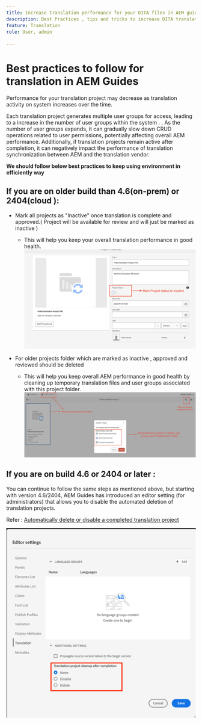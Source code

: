 ```yaml
---
title: Increase translation performance for your DITA files in AEM guides 
description: Best Practices , tips and tricks to increase DITA translation project performance in AEM Guides 
feature: Translation
role: User, admin

---
```

# Best practices to follow for translation in AEM Guides 

Performance for your translation project may decrease as translation activity on system increases over the time.

Each translation project generates multiple user groups for access, leading to a  increase in the number of user groups within the system . . As the number of user groups expands, it can gradually slow down CRUD operations related to user permissions, potentially affecting overall AEM performance. Additionally, if translation projects remain active after completion, it can negatively impact the performance of translation synchronization between AEM and the translation vendor.

**We should follow below  best practices to keep using environment in efficiently way**

## If you are  on older build than  4.6(on-prem) or 2404(cloud ):

-  Mark all projects as "Inactive" once translation is complete and approved.( Project will be available for review and will just be marked as inactive )
    - This will help you keep your overall translation performance in good health.
![Inactive Translation Project ](../assets/translation/translation-project-image1.png)

- For older projects folder  which are marked as inactive , approved and reviewed should be deleted
    - This will help you keep overall AEM performance in good health by cleaning up temporary translation files and user groups associated with this project folder.
![Delete Translation Project and folder  ](../assets/translation/translation-project-image2.png)
   

## If you are on build 4.6 or 2404 or later  :

You can continue to follow the same steps as mentioned above, but starting with version 4.6/2404, AEM Guides has introduced an editor setting (for administrators) that allows you to disable the automated deletion of translation projects.

Refer : [Automatically delete or disable a completed translation project](https://experienceleague.adobe.com/en/docs/experience-manager-guides/using/user-guide/author-content/create-preview-topics/author-content-aem-guides/work-with-web-editor/translate-documents-web-editor#automatically-delete-or-disable-a-completed-translation-project)

![Automated settings to delete and disable translation project  in AEM Guides  ](../assets/translation/translation-project-image3.png)




